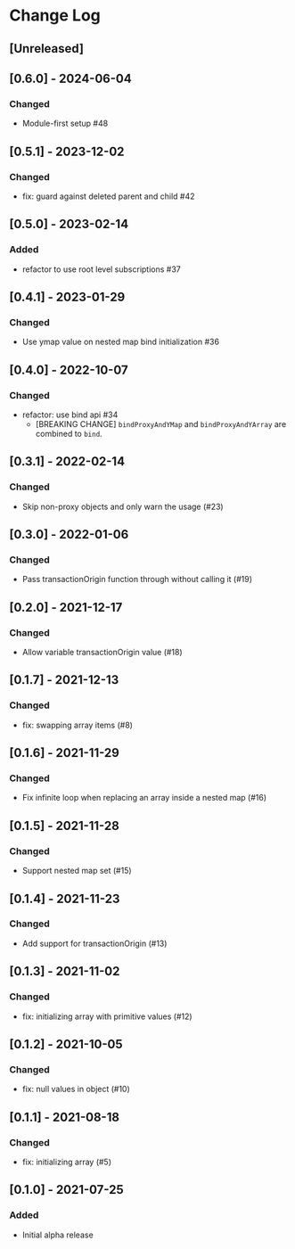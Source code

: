 # Change Log

## [Unreleased]

## [0.6.0] - 2024-06-04

### Changed

- Module-first setup #48

## [0.5.1] - 2023-12-02

### Changed

- fix: guard against deleted parent and child #42

## [0.5.0] - 2023-02-14

### Added

- refactor to use root level subscriptions #37

## [0.4.1] - 2023-01-29

### Changed

- Use ymap value on nested map bind initialization #36

## [0.4.0] - 2022-10-07

### Changed

- refactor: use bind api #34
  - [BREAKING CHANGE] `bindProxyAndYMap` and `bindProxyAndYArray` are combined to `bind`.

## [0.3.1] - 2022-02-14

### Changed

- Skip non-proxy objects and only warn the usage (#23)

## [0.3.0] - 2022-01-06

### Changed

- Pass transactionOrigin function through without calling it (#19)

## [0.2.0] - 2021-12-17

### Changed

- Allow variable transactionOrigin value (#18)

## [0.1.7] - 2021-12-13

### Changed

- fix: swapping array items (#8)

## [0.1.6] - 2021-11-29

### Changed

- Fix infinite loop when replacing an array inside a nested map (#16)

## [0.1.5] - 2021-11-28

### Changed

- Support nested map set (#15)

## [0.1.4] - 2021-11-23

### Changed

- Add support for transactionOrigin (#13)

## [0.1.3] - 2021-11-02

### Changed

- fix: initializing array with primitive values (#12)

## [0.1.2] - 2021-10-05

### Changed

- fix: null values in object (#10)

## [0.1.1] - 2021-08-18

### Changed

- fix: initializing array (#5)

## [0.1.0] - 2021-07-25

### Added

- Initial alpha release
